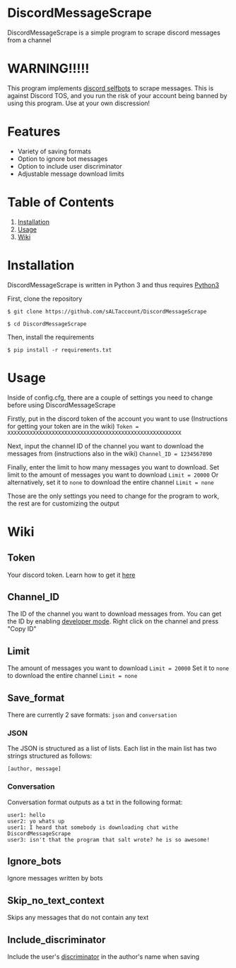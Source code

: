 
# DiscordMessageScrape

DiscordMessageScrape is a simple program to scrape discord messages from a channel

# WARNING!!!!!
This program implements [discord selfbots](https://medium.com/@scarlettokun/selfbots-explanation-and-perspectives-51d437ce0849) to scrape messages. This is against Discord TOS, and you run the risk of your account being banned by using this program. Use at your own discression!
# Features

- Variety of saving formats
- Option to ignore bot messages
- Option to include user discriminator
- Adjustable message download limits

# Table of Contents

1. [Installation](#Installation)
2. [Usage](#Usage)
3. [Wiki](#Wiki)

# Installation

DiscordMessageScrape is written in Python 3 and thus requires [Python3](https://www.python.org/downloads/)

First, clone the repository

``$ git clone https://github.com/sALTaccount/DiscordMessageScrape``

``$ cd DiscordMessageScrape``

Then, install the requirements

``$ pip install -r requirements.txt``

# Usage

Inside of config.cfg, there are a couple of settings you need to change before using DiscordMessageScrape

Firstly, put in the discord token of the account you want to use (Instructions for getting your token are in the wiki)
```Token = XXXXXXXXXXXXXXXXXXXXXXXXXXXXXXXXXXXXXXXXXXXXXXXXXXXXXXX```

Next, input the channel ID of the channel you want to download the messages from (instructions also in the wiki)
```Channel_ID = 1234567890```

Finally, enter the limit to how many messages you want to download.
Set limit to the amount of messages you want to download
```Limit = 20000```
Or alternatively, set it to `none` to download the entire channel
```Limit = none```

Those are the only settings you need to change for the program to work, the rest are for customizing the output

# Wiki

## Token
Your discord token. Learn how to get it [here](https://discordhelp.net/discord-token)
## Channel_ID 
The ID of the channel you want to download messages from. You can get the ID by enabling [developer mode](https://www.howtogeek.com/714348/how-to-enable-or-disable-developer-mode-on-discord/). Right click on the channel and press "Copy ID"
## Limit 
The amount of messages you want to download
```Limit = 20000```
Set it to `none` to download the entire channel
```Limit = none```
## Save_format
There are currently 2 save formats: `json` and `conversation`
### JSON
The JSON is structured as a list of lists. Each list in the main list has two strings structured as follows:

`[author, message]`
### Conversation
Conversation format outputs as a txt in the following format:
```
user1: hello
user2: yo whats up
user1: I heard that somebody is downloading chat withe DiscordMessageScrape
user3: isn't that the program that salt wrote? he is so awesome!
```
## Ignore_bots
Ignore messages written by bots

## Skip_no_text_context
Skips any messages that do not contain any text

## Include_discriminator
Include the user's [discriminator](https://discord.fandom.com/wiki/Discriminator) in the author's name when saving
